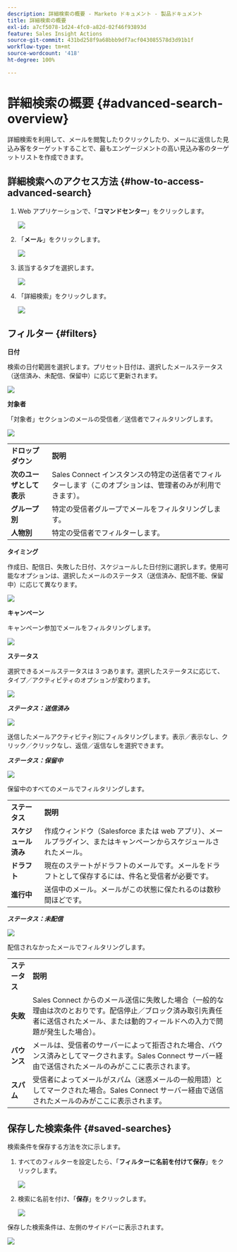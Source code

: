 ```yaml
---
description: 詳細検索の概要 - Marketo ドキュメント - 製品ドキュメント
title: 詳細検索の概要
exl-id: a7cf5078-1d24-4fc0-a82d-02f46f93893d
feature: Sales Insight Actions
source-git-commit: 431bd258f9a68bbb9df7acf043085578d3d91b1f
workflow-type: tm+mt
source-wordcount: '418'
ht-degree: 100%

---
```


# 詳細検索の概要 {#advanced-search-overview}

詳細検索を利用して、メールを閲覧したりクリックしたり、メールに返信した見込み客をターゲットすることで、最もエンゲージメントの高い見込み客のターゲットリストを作成できます。

## 詳細検索へのアクセス方法 {#how-to-access-advanced-search}

1. Web アプリケーションで、「**コマンドセンター**」をクリックします。

   ![](assets/advanced-search-overview-1.png)

1. 「**メール**」をクリックします。

   ![](assets/advanced-search-overview-2.png)

1. 該当するタブを選択します。

   ![](assets/advanced-search-overview-3.png)

1. 「詳細検索」をクリックします。

   ![](assets/advanced-search-overview-4.png)

## フィルター {#filters}

**日付**

検索の日付範囲を選択します。プリセット日付は、選択したメールステータス（送信済み、未配信、保留中）に応じて更新されます。

![](assets/advanced-search-overview-5.png)

**対象者**

「対象者」セクションのメールの受信者／送信者でフィルタリングします。

![](assets/advanced-search-overview-6.png)

<table>
 <tr>
  <td><strong>ドロップダウン</strong></td>
  <td><strong>説明</strong></td>
 </tr>
 <tr>
  <td><strong>次のユーザとして表示</strong></td>
  <td>Sales Connect インスタンスの特定の送信者でフィルターします（このオプションは、管理者のみが利用できます）。</td>
 </tr>
 <tr>
  <td><strong>グループ別</strong></td>
  <td>特定の受信者グループでメールをフィルタリングします。</td>
 </tr>
 <tr>
  <td><strong>人物別</strong></td>
  <td>特定の受信者でフィルターします。</td>
 </tr>
</table>

**タイミング**

作成日、配信日、失敗した日付、スケジュールした日付別に選択します。使用可能なオプションは、選択したメールのステータス（送信済み、配信不能、保留中）に応じて異なります。

![](assets/advanced-search-overview-7.png)

**キャンペーン**

キャンペーン参加でメールをフィルタリングします。

![](assets/advanced-search-overview-8.png)

**ステータス**

選択できるメールステータスは 3 つあります。選択したステータスに応じて、タイプ／アクティビティのオプションが変わります。

![](assets/advanced-search-overview-9.png)

_**ステータス：送信済み**_

![](assets/advanced-search-overview-10.png)

送信したメールアクティビティ別にフィルタリングします。表示／表示なし、クリック／クリックなし、返信／返信なしを選択できます。

_**ステータス：保留中**_

![](assets/advanced-search-overview-11.png)

保留中のすべてのメールでフィルタリングします。

<table>
 <tr>
  <td><strong>ステータス</strong></td>
  <td><strong>説明</strong></td>
 </tr>
 <tr>
  <td><strong>スケジュール済み</strong></td>
  <td>作成ウィンドウ（Salesforce または web アプリ）、メールプラグイン、またはキャンペーンからスケジュールされたメール。</td>
 </tr>
 <tr>
  <td><strong>ドラフト</strong></td>
  <td>現在のステートがドラフトのメールです。メールをドラフトとして保存するには、件名と受信者が必要です。</td>
 </tr>
 <tr>
  <td><strong>進行中</strong></td>
  <td>送信中のメール。メールがこの状態に保たれるのは数秒間ほどです。</td>
 </tr>
</table>

_**ステータス：未配信**_

![](assets/advanced-search-overview-12.png)

配信されなかったメールでフィルタリングします。

<table>
 <tr>
  <td><strong>ステータス</strong></td>
  <td><strong>説明</strong></td>
 </tr>
 <tr>
  <td><strong>失敗</strong></td>
  <td>Sales Connect からのメール送信に失敗した場合（一般的な理由は次のとおりです。配信停止／ブロック済み取引先責任者に送信されたメール、または動的フィールドへの入力で問題が発生した場合）。</td>
 </tr>
 <tr>
  <td><strong>バウンス</strong></td>
  <td>メールは、受信者のサーバーによって拒否された場合、バウンス済みとしてマークされます。Sales Connect サーバー経由で送信されたメールのみがここに表示されます。</td>
 </tr>
 <tr>
  <td><strong>スパム</strong></td>
  <td>受信者によってメールがスパム（迷惑メールの一般用語）としてマークされた場合。Sales Connect サーバー経由で送信されたメールのみがここに表示されます。</td>
 </tr>
</table>

## 保存した検索条件 {#saved-searches}

検索条件を保存する方法を次に示します。

1. すべてのフィルターを設定したら、「**フィルターに名前を付けて保存**」をクリックします。

   ![](assets/advanced-search-overview-13.png)

1. 検索に名前を付け、「**保存**」をクリックします。

   ![](assets/advanced-search-overview-14.png)

保存した検索条件は、左側のサイドバーに表示されます。

![](assets/advanced-search-overview-15.png)
